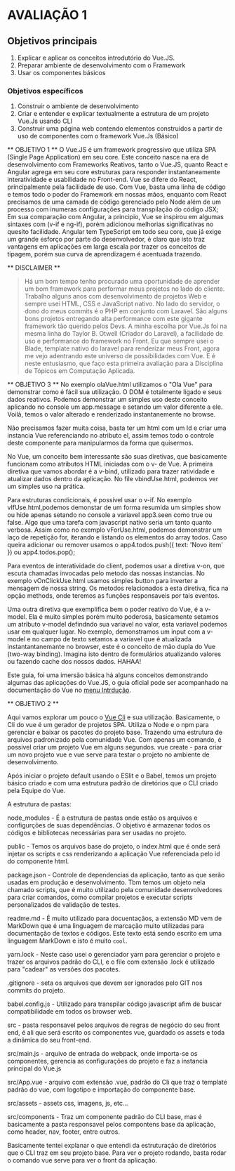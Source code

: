 # AVALIAÇÃO 1

## Objetivos principais

1. Explicar e aplicar os conceitos introdutório do Vue.JS. 
2. Preparar ambiente de desenvolvimento com o Framework
3. Usar os componentes básicos

### Objetivos específicos

1. Construir o ambiente de desenvolvimento
2. Criar e entender e explicar textualmente a estrutura de um projeto Vue.Js usando CLI
3. Construir uma página web contendo elementos construídos a partir de uso de componentes com o framework Vue.Js (Básico)

** OBJETIVO 1 **
O Vue.JS é um framework progressivo que utiliza SPA (Single Page Application) em seu core. Este conceito nasce na era de desenvolvimento com Frameworks Reativos, tanto o Vue.JS, quanto React e Angular agrega em seu core estruturas para responder instantaneamente interatividade e usabilidade no Front-end. Vue se difere do React, principalmente pela facilidade de uso. Com Vue, basta uma linha de código e temos todo o poder do Framework em nossas mãos, enquanto com React precisamos de uma camada de código gerenciado pelo Node além de um processo com inumeras configurações para transpilação do código JSX; Em sua comparação com Angular, a principio, Vue se inspirou em algumas sintaxes com (v-if e ng-if), porém adicionou melhorias significativas no quesito facilidade. Angular tem TypeScript em todo seu core, que já exige um grande esforço por parte do desenvolvedor, é claro que isto traz vantagens em aplicações em larga escala por trazer os conceitos de tipagem, porém sua curva de aprendizagem é acentuada trazendo. 

** DISCLAIMER **
> Há um bom tempo tenho procurado uma oportunidade de aprender um bom framework para performar meus projetos no lado do cliente. Trabalho alguns anos com desenvolvimento de projetos Web e sempre usei HTML, CSS e JavaScript nativo. No lado do servidor, o dono do meus commits é o PHP em conjunto com Laravel. São alguns bons projetos entregando alta performance com este gigante framework tão querido pelos Devs. A minha escolha por Vue.Js foi na mesma linha do Taylor B. Otwell (Criador do Laravel), a facilidade de uso e performance do framework no Front. Eu que sempre usei o Blade, template nativo do laravel para renderizar meus Front, agora me vejo adentrando este universo de possibilidades com Vue. E é neste entusiasmo, que faço esta primeira avaliação para a Disciplina de Tópicos em Computação Aplicada.

** OBJETIVO 3 **
No exemplo olaVue.html utilizamos o "Ola Vue" para demonstrar como é fácil sua utilização. O DOM é totalmente ligado e seus dados reativos. Podemos demonstrar um simples uso deste conceito aplicando no console um app.message e setando um valor diferente a ele. Voilà, temos o valor alterado e renderizado instantanemente no browse. 

Não precisamos fazer muita coisa, basta ter um html com um Id e criar uma instancia Vue referenciando no atributo el, assim temos todo o controle deste componente para manipularmos da forma que quisermos. 

No Vue, um conceito bem interessante são suas diretivas, que basicamente funcionam como atributos HTML iniciadas com o v- de Vue. A primeira diretiva que vamos abordar é a v-bind, utilizado para trazer ratividade e atualizar dados dentro da aplicação. No file vbindUse.html, podemos ver um simples uso na prática.

Para estruturas condicionais, é possível usar o v-if. No exemplo vIfUse.html,podemos demonstar de um forma resumida um simples show ou hide apenas setando no console a variavel app3.seen como true ou false. Algo que uma tarefa com javascript nativo seria um tanto quanto verbosa. Assim como no exemplo vForUse.html, podemos demonstrar um laço de repetição for, iterando e listando os elementos do array todos. Caso queira adicionar ou remover usamos o app4.todos.push({ text: 'Novo item' }) ou app4.todos.pop();

Para eventos de interatividade do client, podemos usar a diretiva v-on, que escuta chamadas invocadas pelo metodo das nossas instancias. No exemplo vOnClickUse.html usamos simples button para inverter a mensagem de nossa string. Os metodos relacionados a esta diretiva, fica na opção methods, onde teremos as funções responsaveis por tais eventos. 

Uma outra diretiva que exemplifica bem o poder reativo do Vue, é a v-model. Ela é muito simples porém muito poderosa, basicamente setamos um atributo v-model defindndo sua variavel no valor, esta variavel podemos usar em qualquer lugar. No exemplo, demonstramos um input com a v-model e no campo de texto setamos a variavel que é atualizada instantantanemante no browser, este é o conceito de mão dupla do Vue (two-way binding). Imagina isto dentro de formulários atualizando valores ou fazendo cache dos nossos dados. HAHAA!

Este guia, foi uma imersão básica há alguns conceitos demonstrando algumas das aplicações do Vue.JS, o guia oficial pode ser acompanhado na documentação do Vue no [menu Intrdução](https://br.vuejs.org/v2/guide/index.html).

** OBJETIVO 2 **

Aqui vamos explorar um pouco o [Vue Cli](https://cli.vuejs.org/) e sua utilização. Basicamente, o Cli do vue é um gerador de projetos SPA. Utiliza o Node e o npm para gerenciar e baixar os pacotes do projeto base. Trazendo uma estrutura de arquivos padronizado pela comunidade Vue. Com apenas um comando, é possivel criar um projeto Vue em alguns segundos. vue create - para criar um novo projeto vue e vue serve para testar o projeto no ambiente de desenvolvimento.

Após iniciar o projeto default usando o ESlit e o Babel, temos um projeto básico criado e com uma estrutura padrão de diretórios que o CLI criado pela Equipe do Vue. 

A estrutura de pastas:

node_modules - É a estrutura de pastas onde estão os arquivos e configurções de suas dependências. O objetivo é armazenar todos os códigos e bibliotecas necessárias para ser usadas no projeto.

public - Temos os arquivos base do projeto, o index.html que é onde será injetar os scripts e css renderizando a aplicação Vue referenciada pelo id do componente html.

package.json - Controle de dependencias da aplicação, tanto as que serão usadas em produção e desenvolvimento. Tbm temos um objeto nela chamado scripts, que é muito utilizado pela comunidade desenvolvedores para criar comandos, como compilar projetos e executar scripts personalizados de validação de testes.  

readme.md - É muito utilizado para docuentaçãos, a extensão MD vem de MarkDown que é uma linguagem de marcação muito utilizadas para documentação de textos e códigos. Este texto está sendo escrito em uma linguagem MarkDown e isto é muito `cool`.

yarn.lock - Neste caso usei o gerenciador yarn para gerenciar o projeto e trazer os arquivos padrão do CLI, e o file com extensão .lock é utilizado para "cadear" as versões dos pacotes. 

.gitignore - seta os arquivos que devem ser ignorados pelo GIT nos commits do projeto. 

babel.config.js - Utilizado para transpilar código javascript afim de buscar compatibilidade em todos os browser web. 

src - pasta responsavel pelos arquivos de regras de negócio do seu front end, é ali que será escrito os componentes vue, guardado os assets e toda a dinâmica do seu front-end. 

src/main.js - arquivo de entrada do webpack, onde importa-se os componentes, gerencia as configurações do projeto e faz a instancia principal do Vue.js

src/App.vue - arquivo com extensão .vue, padrão do Cli que traz o template padrão do vue, com logotipo e importação do componente base. 

src/assets - assets css, imagens, js, etc...

src/components - Traz um componente padrão do CLI base, mas é basicamente a pasta responsavel pelos compontens base da aplicação, como header, nav, footer, entre outros. 

Basicamente tentei explanar o que entendi da estruturação de diretórios que o CLI traz em seu projeto base. Para ver o projeto rodando, basta rodar o comando vue serve para ver o front da aplicação. 